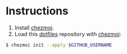 # Instructions

1. Install [chezmoi].
2. Load this [dotfiles] repository with [chezmoi]:

```bash
$ chezmoi init --apply $GITHUB_USERNAME
```

[chezmoi]: https://www.chezmoi.io/install/
[dotfiles]: https://github.com/Kludex/dotfiles/
